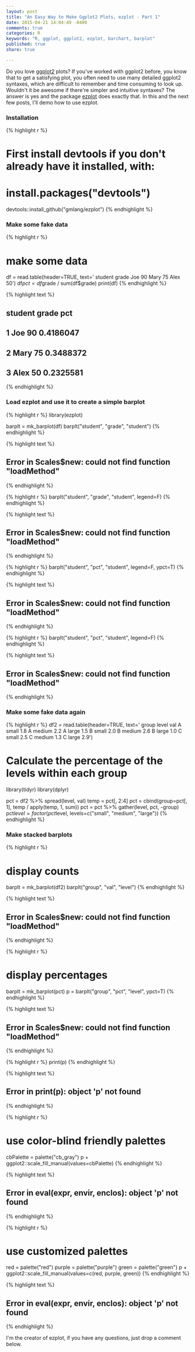```yaml
---
layout: post
title: "An Easy Way to Make Ggplot2 Plots, ezplot - Part 1"
date: 2015-04-21 14:04:49 -0400
comments: true
categories: R
keywords: "R, ggplot, ggplot2, ezplot, barchart, barplot"
published: true
share: true

---
```


Do you love [ggplot2](http://ggplot2.org) plots? If you've worked with ggplot2 before, you know that to get a satisfying plot, you often need to use many detailed ggplot2 syntaxes, which are difficult to remember and time consuming to look up. Wouldn't it be awesome if there're simpler and intuitive syntaxes? The answer is yes and the package [ezplot](https://github.com/gmlang/ezplot) does exactly that. In this and the next few posts, I'll demo how to use ezplot.

### Installation 

{% highlight r %}
# First install devtools if you don't already have it installed, with:
# install.packages("devtools")
devtools::install_github("gmlang/ezplot")
{% endhighlight %}

### Make some fake data

{% highlight r %}
# make some data
df = read.table(header=TRUE, text='
student grade
Joe 90
Mary 75
Alex 50')
df$pct = df$grade / sum(df$grade)
print(df)
{% endhighlight %}



{% highlight text %}
##   student grade       pct
## 1     Joe    90 0.4186047
## 2    Mary    75 0.3488372
## 3    Alex    50 0.2325581
{% endhighlight %}

### Load ezplot and use it to create a simple barplot

{% highlight r %}
library(ezplot)

barplt = mk_barplot(df)
barplt("student", "grade", "student") 
{% endhighlight %}



{% highlight text %}
## Error in Scales$new: could not find function "loadMethod"
{% endhighlight %}



{% highlight r %}
barplt("student", "grade", "student", legend=F) 
{% endhighlight %}



{% highlight text %}
## Error in Scales$new: could not find function "loadMethod"
{% endhighlight %}



{% highlight r %}
barplt("student", "pct", "student", legend=F, ypct=T) 
{% endhighlight %}



{% highlight text %}
## Error in Scales$new: could not find function "loadMethod"
{% endhighlight %}



{% highlight r %}
barplt("student", "pct", "student", legend=F)
{% endhighlight %}



{% highlight text %}
## Error in Scales$new: could not find function "loadMethod"
{% endhighlight %}

### Make some fake data again

{% highlight r %}
df2 = read.table(header=TRUE, text='
group level val
A      small 1.8
A      medium 2.2
A      large 1.5
B      small 2.0
B      medium 2.6
B      large 1.0
C      small 2.5
C      medium 1.3
C      large 2.9')

# Calculate the percentage of the levels within each group
library(tidyr)
library(dplyr)

pct = df2 %>% spread(level, val)
temp = pct[, 2:4]
pct = cbind(group=pct[, 1], temp / apply(temp, 1, sum))
pct = pct %>% gather(level, pct, -group)
pct$level = factor(pct$level, levels=c("small", "medium", "large"))
{% endhighlight %}

### Make stacked barplots

{% highlight r %}
# display counts
barplt = mk_barplot(df2)
barplt("group", "val", "level") 
{% endhighlight %}



{% highlight text %}
## Error in Scales$new: could not find function "loadMethod"
{% endhighlight %}



{% highlight r %}
# display percentages
barplt = mk_barplot(pct)
p = barplt("group", "pct", "level", ypct=T)
{% endhighlight %}



{% highlight text %}
## Error in Scales$new: could not find function "loadMethod"
{% endhighlight %}



{% highlight r %}
print(p)
{% endhighlight %}



{% highlight text %}
## Error in print(p): object 'p' not found
{% endhighlight %}



{% highlight r %}
# use color-blind friendly palettes
cbPalette = palette("cb_gray")
p + ggplot2::scale_fill_manual(values=cbPalette)
{% endhighlight %}



{% highlight text %}
## Error in eval(expr, envir, enclos): object 'p' not found
{% endhighlight %}



{% highlight r %}
# use customized palettes
red = palette("red")
purple = palette("purple")
green = palette("green")
p + ggplot2::scale_fill_manual(values=c(red, purple, green))
{% endhighlight %}



{% highlight text %}
## Error in eval(expr, envir, enclos): object 'p' not found
{% endhighlight %}

I'm the creator of ezplot, if you have any questions, just drop a comment below. 
